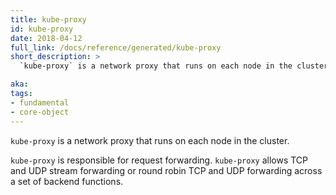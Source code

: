 ```yaml
---
title: kube-proxy
id: kube-proxy
date: 2018-04-12
full_link: /docs/reference/generated/kube-proxy
short_description: >
  `kube-proxy` is a network proxy that runs on each node in the cluster.

aka: 
tags:
- fundamental
- core-object
---
```

 `kube-proxy` is a network proxy that runs on each node in the cluster.

<!--more--> 

`kube-proxy` is responsible for request forwarding. `kube-proxy` allows TCP and UDP stream forwarding or round robin TCP and UDP forwarding across a set of backend functions.

